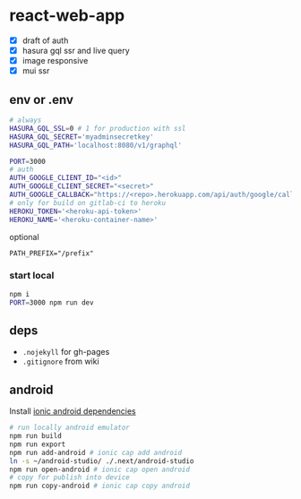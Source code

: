 # react-web-app

- [x] draft of auth
- [x] hasura gql ssr and live query
- [x] image responsive
- [x] mui ssr

## env or .env

```sh
# always
HASURA_GQL_SSL=0 # 1 for production with ssl
HASURA_GQL_SECRET='myadminsecretkey'
HASURA_GQL_PATH='localhost:8080/v1/graphql'

PORT=3000
# auth
AUTH_GOOGLE_CLIENT_ID="<id>"
AUTH_GOOGLE_CLIENT_SECRET="<secret>"
AUTH_GOOGLE_CALLBACK="https://<repo>.herokuapp.com/api/auth/google/callback"
# only for build on gitlab-ci to heroku
HEROKU_TOKEN='<heroku-api-token>'
HEROKU_NAME='<heroku-container-name>'
```

optional

```
PATH_PREFIX="/prefix"
```

### start local

```sh
npm i
PORT=3000 npm run dev
```

## deps

- `.nojekyll` for gh-pages
- `.gitignore` from wiki

## android

Install [ionic android dependencies](https://ionicframework.com/docs/installation/android)

```sh
# run locally android emulator
npm run build
npm run export
npm run add-android # ionic cap add android
ln -s ~/android-studio/ ./.next/android-studio
npm run open-android # ionic cap open android
# copy for publish into device
npm run copy-android # ionic cap copy android
```
